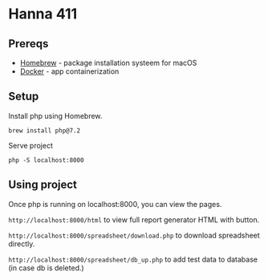 # Hanna 411

## Prereqs

- [Homebrew](https://brew.sh/) - package installation systeem for macOS
- [Docker](https://www.docker.com/) - app containerization

## Setup

Install php using Homebrew.

```
brew install php@7.2
```

Serve project

```
php -S localhost:8000
```

## Using project

Once php is running on localhost:8000, you can view the pages.

`http://localhost:8000/html` to view full report generator HTML with button.

`http://localhost:8000/spreadsheet/download.php` to download spreadsheet directly.

`http://localhost:8000/spreadsheet/db_up.php` to add test data to database (in case db is deleted.)
